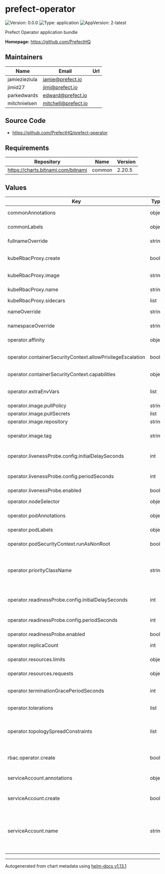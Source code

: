 # prefect-operator

![Version: 0.0.0](https://img.shields.io/badge/Version-0.0.0-informational?style=flat-square) ![Type: application](https://img.shields.io/badge/Type-application-informational?style=flat-square) ![AppVersion: 2-latest](https://img.shields.io/badge/AppVersion-2--latest-informational?style=flat-square)

Prefect Operator application bundle

**Homepage:** <https://github.com/PrefectHQ>

## Maintainers

| Name | Email | Url |
| ---- | ------ | --- |
| jamiezieziula | <jamie@prefect.io> |  |
| jimid27 | <jimi@prefect.io> |  |
| parkedwards | <edward@prefect.io> |  |
| mitchnielsen | <mitchell@prefect.io> |  |

## Source Code

* <https://github.com/PrefectHQ/prefect-operator>

## Requirements

| Repository | Name | Version |
|------------|------|---------|
| https://charts.bitnami.com/bitnami | common | 2.20.5 |

## Values

| Key | Type | Default | Description |
|-----|------|---------|-------------|
| commonAnnotations | object | `{}` | annotations to add to all deployed objects |
| commonLabels | object | `{}` | labels to add to all deployed objects |
| fullnameOverride | string | `"prefect-operator"` | fully override common.names.fullname |
| kubeRbacProxy.create | bool | `true` | specifies whether the kube-rbac-proxy should be deployed to the cluster |
| kubeRbacProxy.image | string | `"gcr.io/kubebuilder/kube-rbac-proxy:v0.16.0"` | the image of the kube-rbac-proxy to use |
| kubeRbacProxy.name | string | `"kube-rbac-proxy"` | the name of the kube-rbac-proxy to use |
| kubeRbacProxy.sidecars | list | `[]` |  |
| nameOverride | string | `""` | partially overrides common.names.name |
| namespaceOverride | string | `""` | fully override common.names.namespace |
| operator.affinity | object | `{}` | affinity for operator pods assignment |
| operator.containerSecurityContext.allowPrivilegeEscalation | bool | `false` | set operator containers' security context allowPrivilegeEscalation |
| operator.containerSecurityContext.capabilities | object | `{"drop":["ALL"]}` | set operator container's security context capabilities |
| operator.extraEnvVars | list | `[]` | array with environment variables to add to operator container |
| operator.image.pullPolicy | string | `"IfNotPresent"` | operator image pull policy |
| operator.image.pullSecrets | list | `[]` | operator image pull secrets |
| operator.image.repository | string | `"prefecthq/prefect-operator"` | operator image repository |
| operator.image.tag | string | `"latest"` | operator image tag (immutable tags are recommended) |
| operator.livenessProbe.config.initialDelaySeconds | int | `15` | The number of seconds to wait before starting the first probe. |
| operator.livenessProbe.config.periodSeconds | int | `20` | The number of seconds to wait between consecutive probes. |
| operator.livenessProbe.enabled | bool | `true` |  |
| operator.nodeSelector | object | `{}` | node labels for operator pods assignment |
| operator.podAnnotations | object | `{}` | extra annotations for operator pod |
| operator.podLabels | object | `{}` | extra labels for operator pod |
| operator.podSecurityContext.runAsNonRoot | bool | `true` | set operator pod's security context runAsNonRoot |
| operator.priorityClassName | string | `""` | priority class name to use for the operator pods; if the priority class is empty or doesn't exist, the operator pods are scheduled without a priority class |
| operator.readinessProbe.config.initialDelaySeconds | int | `5` | The number of seconds to wait before starting the first probe. |
| operator.readinessProbe.config.periodSeconds | int | `10` | The number of seconds to wait between consecutive probes. |
| operator.readinessProbe.enabled | bool | `true` |  |
| operator.replicaCount | int | `1` | number of operator replicas to deploy |
| operator.resources.limits | object | `{"cpu":"500m","memory":"128Mi"}` | the requested limits for the operator container |
| operator.resources.requests | object | `{"cpu":"10m","memory":"64Mi"}` | the requested resources for the operator container |
| operator.terminationGracePeriodSeconds | int | `10` | seconds operator pod needs to terminate gracefully |
| operator.tolerations | list | `[]` | tolerations for operator pods assignment |
| operator.topologySpreadConstraints | list | `[]` | topology spread constraints for operator pod assignment spread across your cluster among failure-domains |
| rbac.operator.create | bool | `true` | specifies whether a the operator role & role binding should be created |
| serviceAccount.annotations | object | `{}` | additional service account annotations (evaluated as a template) |
| serviceAccount.create | bool | `true` | specifies whether a ServiceAccount should be created |
| serviceAccount.name | string | `""` | the name of the ServiceAccount to use. if not set and create is true, a name is generated using the common.names.fullname template |

----------------------------------------------
Autogenerated from chart metadata using [helm-docs v1.13.1](https://github.com/norwoodj/helm-docs/releases/v1.13.1)

